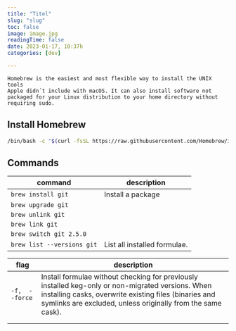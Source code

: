 ```yaml
---
title: "Titel"
slug: "slug"
toc: false
image: image.jpg
readingTime: false
date: 2023-01-17, 10:37h
categories: [dev]   

---	
```


	Homebrew is the easiest and most flexible way to install the UNIX tools
	Apple didn´t include with macOS. It can also install software not
	packaged for your Linux distribution to your home directory without
	requiring sudo.


## Install Homebrew

```bash
/bin/bash -c "$(curl -fsSL https://raw.githubusercontent.com/Homebrew/install/HEAD/install.sh)"
```


## Commands

| command                 | description       |
| ----------------------- | ----------------- |
| `brew install git`      | Install a package |
| `brew upgrade git`      |                   |
| `brew unlink git`       |                   |
| `brew link git`         |                   |
| `brew switch git 2.5.0` |                   |
| `brew list --versions git`                        |    List all installed formulae.               |


| flag        | description                                                                                                                                                                                                               |
| ----------- | ------------------------------------------------------------------------------------------------------------------------------------------------------------------------------------------------------------------------- |
| `-f,  --force` | Install formulae without checking for previously installed keg-only or non-migrated versions. When installing casks, overwrite existing files (binaries and symlinks are excluded, unless originally from the same cask). |
|             |                                                                                                                                                                                                                           |
|             |                                                                                                                                                                                                                           |



